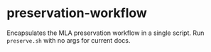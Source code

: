 # preservation-workflow

Encapsulates the MLA preservation workflow in a single script.
Run `preserve.sh` with no args for current docs.

